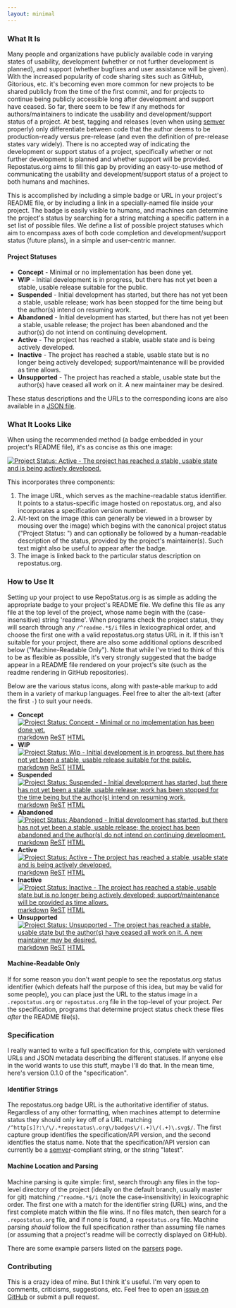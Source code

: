 ```yaml
---
layout: minimal
---
```


### What It Is

Many people and organizations have publicly available code in varying states of usability, development (whether or not further development is planned), and support (whether bugfixes and user assistance will be given). With the increased popularity of code sharing sites such as GitHub, Gitorious, etc. it's becoming even more common for new projects to be shared publicly from the time of the first commit, and for projects to continue being publicly accessible long after development and support have ceased. So far, there seem to be few if any methods for authors/maintainers to indicate the usability and development/support status of a project. At best, tagging and releases (even when using [semver](http://semver.org/) properly) only differentiate between code that the author deems to be production-ready versus pre-release (and even the definition of pre-release states vary widely). There is no accepted way of indicating the development or support status of a project, specifically whether or not further development is planned and whether support will be provided. Repostatus.org aims to fill this gap by providing an easy-to-use method of communicating the usability and development/support status of a project to both humans and machines.

This is accomplished by including a simple badge or URL in your project's README file, or by including a link in a specially-named file inside your project. The badge is easily visible to humans, and machines can determine the project's status by searching for a string matching a specific pattern in a set list of possible files. We define a list of possible project statuses which aim to encompass axes of both code completion and development/support status (future plans), in a simple and user-centric manner.

#### Project Statuses

* <a name="concept"></a> __Concept__ - Minimal or no implementation has been done yet.
* <a name="wip"></a> __WIP__ - Initial development is in progress, but there has not yet been a stable, usable release suitable for the public.
* <a name="suspended"></a> __Suspended__ - Initial development has started, but there has not yet been a stable, usable release; work has been stopped for the time being but the author(s) intend on resuming work.
* <a name="abandoned"></a> __Abandoned__ - Initial development has started, but there has not yet been a stable, usable release; the project has been abandoned and the author(s) do not intend on continuing development.
* <a name="active"></a> __Active__ - The project has reached a stable, usable state and is being actively developed.
* <a name="inactive"></a> __Inactive__ - The project has reached a stable, usable state but is no longer being actively developed; support/maintenance will be provided as time allows.
* <a name="unsupported"></a> __Unsupported__ - The project has reached a stable, usable state but the author(s) have ceased all work on it. A new maintainer may be desired.

These status descriptions and the URLs to the corresponding icons are also available in a [JSON file](/badges/latest/badges.json).

### What It Looks Like

When using the recommended method (a badge embedded in your project's README file), it's as concise as this one image:

[![Project Status: Active - The project has reached a stable, usable state and is being actively developed.](http://www.repostatus.org/badges/latest/active.svg)](http://www.repostatus.org/#active)

This incorporates three components:

1. The image URL, which serves as the machine-readable status identifier. It points to a status-specific image hosted on repostatus.org, and also incorporates a specification version number.
2. Alt-text on the image (this can generally be viewed in a browser by mousing over the image) which begins with the canonical project status ("Project Status: <status name>") and can optionally be followed by a human-readable description of the status, provided by the project's maintainer(s). Such text might also be useful to appear after the badge.
3. The image is linked back to the particular status description on repostatus.org.

### How to Use It

Setting up your project to use RepoStatus.org is as simple as adding the appropriate badge to your project's README file. We define this file as any file at the top level of the project, whose name begin with the (case-insensitive) string 'readme'. When programs check the project status, they will search through any ``/^readme.*$/i`` files in lexicographical order, and choose the first one with a valid repostatus.org status URL in it. If this isn't suitable for your project, there are also some additional options described below ("Machine-Readable Only"). Note that while I've tried to think of this to be as flexible as possible, it's very strongly suggested that the badge appear in a README file rendered on your project's site (such as the readme rendering in GitHub repositories).

Below are the various status icons, along with paste-able markup to add them in a variety of markup languages. Feel free to alter the alt-text (after the first ``-``) to suit your needs.

* __Concept__ [![Project Status: Concept - Minimal or no implementation has been done yet.](http://www.repostatus.org/badges/latest/concept.svg)](http://www.repostatus.org/#concept) [markdown](javascript:showsample('concept','md')) [ReST](javascript:showsample('concept','rst')) [HTML](javascript:showsample('concept','html'))
* __WIP__ [![Project Status: Wip - Initial development is in progress, but there has not yet been a stable, usable release suitable for the public.](http://www.repostatus.org/badges/latest/wip.svg)](http://www.repostatus.org/#wip) [markdown](javascript:showsample('wip','md')) [ReST](javascript:showsample('wip','rst')) [HTML](javascript:showsample('wip','html'))
* __Suspended__ [![Project Status: Suspended - Initial development has started, but there has not yet been a stable, usable release; work has been stopped for the time being but the author(s) intend on resuming work.](http://www.repostatus.org/badges/latest/suspended.svg)](http://www.repostatus.org/#suspended) [markdown](javascript:showsample('suspended','md')) [ReST](javascript:showsample('suspended','rst')) [HTML](javascript:showsample('suspended','html'))
* __Abandoned__ [![Project Status: Abandoned - Initial development has started, but there has not yet been a stable, usable release; the project has been abandoned and the author(s) do not intend on continuing development.](http://www.repostatus.org/badges/latest/abandoned.svg)](http://www.repostatus.org/#abandoned) [markdown](javascript:showsample('abandoned','md')) [ReST](javascript:showsample('abandoned','rst')) [HTML](javascript:showsample('abandoned','html'))
* __Active__ [![Project Status: Active - The project has reached a stable, usable state and is being actively developed.](http://www.repostatus.org/badges/latest/active.svg)](http://www.repostatus.org/#active) [markdown](javascript:showsample('active','md')) [ReST](javascript:showsample('active','rst')) [HTML](javascript:showsample('active','html'))
* __Inactive__ [![Project Status: Inactive - The project has reached a stable, usable state but is no longer being actively developed; support/maintenance will be provided as time allows.](http://www.repostatus.org/badges/latest/inactive.svg)](http://www.repostatus.org/#inactive) [markdown](javascript:showsample('inactive','md')) [ReST](javascript:showsample('inactive','rst')) [HTML](javascript:showsample('inactive','html'))
* __Unsupported__ [![Project Status: Unsupported - The project has reached a stable, usable state but the author(s) have ceased all work on it. A new maintainer may be desired.](http://www.repostatus.org/badges/latest/unsupported.svg)](http://www.repostatus.org/#unsupported) [markdown](javascript:showsample('unsupported','md')) [ReST](javascript:showsample('unsupported','rst')) [HTML](javascript:showsample('unsupported','html'))

<div id="samplewrapper" style="display: none;"><h5 id="sampletitle"></h5><div id="samplecode"></div></div>

#### Machine-Readable Only

If for some reason you don't want people to see the repostatus.org status identifier (which defeats half the purpose of this idea, but may be valid for some people), you can place just the URL to the status image in a ``.repostatus.org`` or ``repostatus.org`` file in the top-level of your project. Per the specification, programs that determine project status check these files _after_ the README file(s).

### Specification

I really wanted to write a full specification for this, complete with versioned URLs and JSON metadata describing the different statuses. If anyone else in the world wants to use this stuff, maybe I'll do that. In the mean time, here's version 0.1.0 of the "specification".

#### Identifier Strings

The repostatus.org badge URL is the authoritative identifier of status. Regardless of any other formatting, when machines attempt to determine status they should only key off of a URL matching ``/^http[s]?:\/\/.*repostatus\.org\/badges\/(.+)\/(.+)\.svg$/``. The first capture group identifies the specification/API version, and the second identifies the status name. Note that the specification/API version can currently be a [semver](http://semver.org/)-compliant string, or the string "latest".

#### Machine Location and Parsing

Machine parsing is quite simple: first, search through any files in the top-level directory of the project (ideally on the default branch, usually master for git) matching ``/^readme.*$/i`` (note the case-insensitivity) in lexicographic order. The first one with a match for the identifier string (URL) wins, and the first complete match within the file wins. If no files match, then search for a ``.repostatus.org`` file, and if none is found, a ``repostatus.org`` file. Machine parsing _should_ follow the full specification rather than assuming file names (or assuming that a project's readme will be correctly displayed on GitHub).

There are some example parsers listed on the [parsers](/parsers) page.

### Contributing

This is a crazy idea of mine. But I think it's useful. I'm very open to comments, criticisms, suggestions, etc. Feel free to open an [issue on GitHub](https://github.com/jantman/repostatus.org/issues) or submit a pull request.
